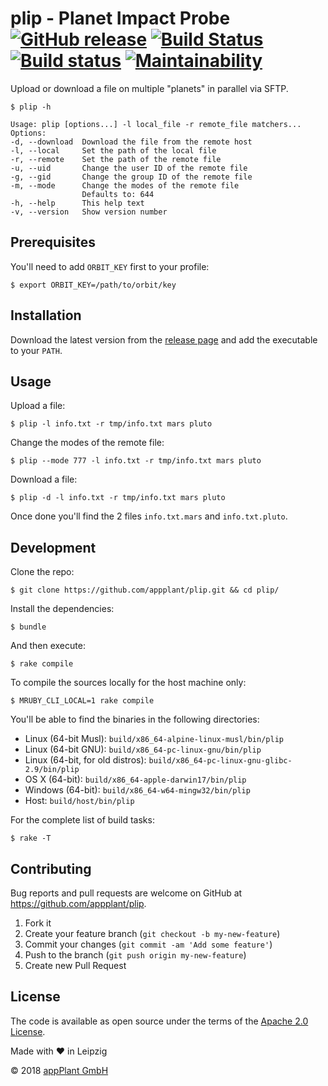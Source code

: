 # plip - Planet Impact Probe <br> [![GitHub release](https://img.shields.io/github/release/appPlant/plip.svg)](https://github.com/appPlant/plip/releases) [![Build Status](https://travis-ci.com/appPlant/fifa.svg?branch=master)](https://travis-ci.com/appPlant/fifa) [![Build status](https://ci.appveyor.com/api/projects/status/y4t2hib480fgsyl0/branch/master?svg=true)](https://ci.appveyor.com/project/katzer/plip/branch/master) [![Maintainability](https://api.codeclimate.com/v1/badges/39da9afecddcd804781f/maintainability)](https://codeclimate.com/github/appPlant/plip/maintainability)

Upload or download a file on multiple "planets" in parallel via SFTP.

    $ plip -h

    Usage: plip [options...] -l local_file -r remote_file matchers...
    Options:
    -d, --download  Download the file from the remote host
    -l, --local     Set the path of the local file
    -r, --remote    Set the path of the remote file
    -u, --uid       Change the user ID of the remote file
    -g, --gid       Change the group ID of the remote file
    -m, --mode      Change the modes of the remote file
                    Defaults to: 644
    -h, --help      This help text
    -v, --version   Show version number

## Prerequisites

You'll need to add `ORBIT_KEY` first to your profile:

    $ export ORBIT_KEY=/path/to/orbit/key

## Installation

Download the latest version from the [release page][releases] and add the executable to your `PATH`.

## Usage

Upload a file:

    $ plip -l info.txt -r tmp/info.txt mars pluto

Change the modes of the remote file:

    $ plip --mode 777 -l info.txt -r tmp/info.txt mars pluto

Download a file:

    $ plip -d -l info.txt -r tmp/info.txt mars pluto

Once done you'll find the 2 files `info.txt.mars` and `info.txt.pluto`.

## Development

Clone the repo:

    $ git clone https://github.com/appplant/plip.git && cd plip/

Install the dependencies:

    $ bundle

And then execute:

    $ rake compile

To compile the sources locally for the host machine only:

    $ MRUBY_CLI_LOCAL=1 rake compile

You'll be able to find the binaries in the following directories:

- Linux (64-bit Musl): `build/x86_64-alpine-linux-musl/bin/plip`
- Linux (64-bit GNU): `build/x86_64-pc-linux-gnu/bin/plip`
- Linux (64-bit, for old distros): `build/x86_64-pc-linux-gnu-glibc-2.9/bin/plip`
- OS X (64-bit): `build/x86_64-apple-darwin17/bin/plip`
- Windows (64-bit): `build/x86_64-w64-mingw32/bin/plip`
- Host: `build/host/bin/plip`

For the complete list of build tasks:

    $ rake -T

## Contributing

Bug reports and pull requests are welcome on GitHub at https://github.com/appplant/plip.

1. Fork it
2. Create your feature branch (`git checkout -b my-new-feature`)
3. Commit your changes (`git commit -am 'Add some feature'`)
4. Push to the branch (`git push origin my-new-feature`)
5. Create new Pull Request

## License

The code is available as open source under the terms of the [Apache 2.0 License][license].

Made with :heart: in Leipzig

© 2018 [appPlant GmbH][appplant]

[releases]: https://github.com/appplant/plip/releases
[license]: http://opensource.org/licenses/Apache-2.0
[appplant]: www.appplant.de
